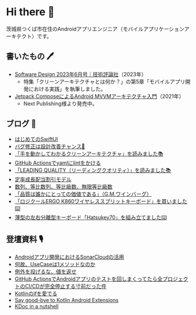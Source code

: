 # Hi there 👋

茨城県つくば市在住のAndroidアプリエンジニア（モバイルアプリケーションアーキテクト）です。

## 書いたもの 🖊️

- [Software Design 2023年6月号｜技術評論社](https://gihyo.jp/magazine/SD/archive/2023/202306)（2023年）
  - 特集「クリーンアーキテクチャとは何か？」の第5章「モバイルアプリ開発における実践」を執筆しました。
- [Jetpack ComposeによるAndroid MVVMアーキテクチャ入門](https://nextpublishing.jp/book/13660.html)（2021年）
  - Next Publishing様より発売中。

## ブログ 🚀

<!-- BLOG-POST-LIST:START -->
- [はじめてのSwiftUI](https://okuzawats.com/blog/swiftui/)
- [バグ修正は設計改善チャンス🐛](https://okuzawats.com/blog/embrace-bug-fix/)
- [「手を動かしてわかるクリーンアーキテクチャ」を読みました📚](https://okuzawats.com/blog/get-your-hands-dirty-on-clean-architecture/)
- [GitHub Actionsでyamlにlintをかける](https://okuzawats.com/blog/run-yamllint-in-github-actions/)
- [「LEADING QUALITY（リーディングクオリティ）」を読みました📚](https://okuzawats.com/blog/leading-quality/)
- [定率成長配当割引モデル](https://okuzawats.com/blog/diviend-growth-model/)
- [数列、等比数列、等比級数、無限等比級数](https://okuzawats.com/blog/geometric-sequence/)
- [「品質は誰かにとっての価値である」（G.M.ワインバーグ）](https://okuzawats.com/blog/what-weinburg-says-about-quality/)
- [「ロジクールERGO K860ワイヤレススプリットキーボード」を買いました⌨️](https://okuzawats.com/blog/ergo-k860/)
- [薄型の左右分離型キーボード「Hatsukey70」を組み立てました⌨️](https://okuzawats.com/blog/hatsukey70/)
<!-- BLOG-POST-LIST:END -->

## 登壇資料 🎙️

- [Androidアプリ開発におけるSonarCloudの活用](https://speakerdeck.com/okuzawats/androidapurikai-fa-niokerusonarcloudnohuo-yong)
- [何故、UseCaseは1メソッドなのか](https://speakerdeck.com/okuzawats/he-gu-usecaseha1mesotudonanoka)
- [例外を投げるな、値を返せ](https://speakerdeck.com/okuzawats/li-wai-wotou-geruna-zhi-wofan-se)
- [GitHub ActionsでAndroidアプリのテストを回しまくってたら全プロジェクトのCI/CDが完全停止する寸前だった件](https://speakerdeck.com/okuzawats/cdgawan-quan-ting-zhi-surucun-qian-datutajian)
- [Kotlinのifを愛でる](https://speakerdeck.com/okuzawats/kotlinnoifwoai-deru)
- [Say good-bye to Kotlin Android Extensions](https://speakerdeck.com/okuzawats/say-good-bye-to-kotlin-android-extensions)
- [KDoc in a nutshell](https://speakerdeck.com/okuzawats/kdoc-in-a-nutshell)
